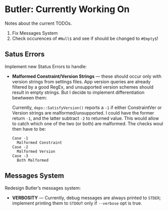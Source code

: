 # Butler: Currently Working On

Notes about the current TODOs.

1.  Fix Messages System
2.  Check occurences of `#Null$` and see if should be changed to `#Empty$`\!

## Satus Errors

Implement new Status Errors to handle:

  - **Malformed Constraint/Version Strings** — these should occur only with version strings from settings files. App version queries are already filtered by a good RegEx, and unsupported version schemes should result in empty strings. But I decide to implement differentiation bewtween them:
    
    Currently, `deps::SatisfyVersion()` reports a `-1` if either ConstraintVer or Version strings are malformed/unsupported. I could have the former return `-1`, and the latter subtract `-2` to returned value. This would allow to catch which one of the two (or both) are malformed. The checks woul then have to be:
    
    ``` 
    Case -1
      Malformed Constraint
    Case -2
      Malformed Version
    Case -3
      Both Malformed
    ```

## Messages System

Redesign Butler’s messages system:

  - **VERBOSITY** — Currently, debug messages are always printed to `STDER`; implement printing them to `STDOUT` only if `--verbose` opt is true.
